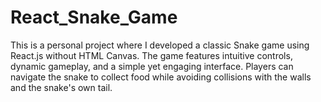 # React_Snake_Game
This is a personal project where I developed a classic Snake game using React.js without HTML Canvas. The game features intuitive controls, dynamic gameplay, and a simple yet engaging interface. Players can navigate the snake to collect food while avoiding collisions with the walls and the snake's own tail.
